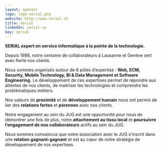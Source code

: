```yaml
---
layout: sponsor
logo: logo-serial.png
website: http://www.serial.ch
title: Serial
linkedIn: serial-sa
key: serial
---
```


**SERIAL expert en service informatique à la pointe de la technologie.**

Depuis 1986, notre centaine de collaborateurs à Lausanne et Genève sert avec fierté nos clients. 

Nous sommes organisés autour de 6 pôles d’expertise : **Web, ECM, Security, Mobile Technology, BI & Data Management et Software Engineering.** Le développement de ces expertises permet de répondre aux attentes de nos clients, de maitriser les technologies et comprendre les problématiques métiers.

Nos valeurs de **proximité** et de **développement humain** nous ont permis de lier des **relations fortes** et **pérennes** avec nos clients.

Notre engagement au sein du JUG est une opportunité pour nous de démontrer une fois de plus, notre **attachement au tissu local** et **poursuivre l’engagement de nos collaborateurs** actifs au sein du JUG.

Nous sommes convaincus que notre association avec le JUG s’inscrit dans une **relation gagnant-gagnant** et est au cœur de notre stratégie de développement de nos expertises.